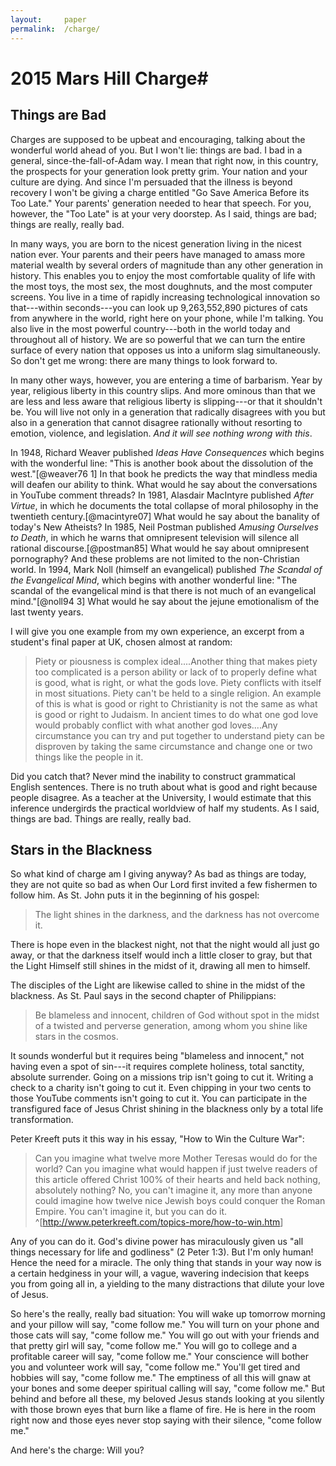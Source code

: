 ```yaml
---
layout:     paper
permalink:  /charge/
---
```


# 2015 Mars Hill Charge#

## Things are Bad ##

Charges are supposed to be upbeat and encouraging, talking about the wonderful world ahead of you.  But I won't lie: things are bad.  I bad in a general, since-the-fall-of-Adam way.  I mean that right now, in this country, the prospects for your generation look pretty grim.  Your nation and your culture are dying.  And since I'm persuaded that the illness is beyond recovery I won't be giving a charge entitled "Go Save America Before its Too Late."  Your parents' generation needed to hear that speech.  For you, however, the "Too Late" is at your very doorstep.  As I said, things are bad; things are really, really bad.

In many ways, you are born to the nicest generation living in the nicest nation ever.  Your parents and their peers have managed to amass more material wealth by several orders of magnitude than any other generation in history.  This enables you to enjoy the most comfortable quality of life with the most toys, the most sex, the most doughnuts, and the most computer screens.  You live in a time of rapidly increasing technological innovation so that---within seconds---you can look up 9,263,552,890 pictures of cats from anywhere in the world, right here on your phone, while I'm talking.  You also live in the most powerful country---both in the world today and throughout all of history.  We are so powerful that we can turn the entire surface of every nation that opposes us into a uniform slag simultaneously.  So don't get me wrong: there are many things to look forward to.

In many other ways, however, you are entering a time of barbarism.  Year by year, religious liberty in this country slips.  And more ominous than that we are less and less aware that religious liberty is slipping---or that it shouldn't be.  You will live not only in a generation that radically disagrees with you but also in a generation that cannot disagree rationally without resorting to emotion, violence, and legislation.  *And it will see nothing wrong with this*.

In 1948, Richard Weaver published *Ideas Have Consequences* which begins with the wonderful line: "This is another book about the dissolution of the west."[@weaver76 1]  In that book he predicts the way that mindless media will deafen our ability to think.  What would he say about the  conversations in YouTube comment threads?  In 1981, Alasdair MacIntyre published *After Virtue*, in which he documents the total collapse of moral philosophy in the twentieth century.[@macintyre07]  What would he say about the banality of today's New Atheists?  In 1985, Neil Postman published *Amusing Ourselves to Death*, in which he warns that omnipresent television will silence all rational discourse.[@postman85]  What would he say about omnipresent pornography?  And these problems are not limited to the non-Christian world.  In 1994, Mark Noll (himself an evangelical) published *The Scandal of the Evangelical Mind*, which begins with another wonderful line: "The scandal of the evangelical mind is that there is not much of an evangelical mind."[@noll94 3]  What would he say about the jejune emotionalism of the last twenty years.

I will give you one example from my own experience, an excerpt from a student's final paper at UK, chosen almost at random:

> Piety or piousness is complex ideal....Another thing that makes
> piety too complicated is a person ability or lack of to properly
> define what is good, what is right, or what the gods love. Piety
> conflicts with itself in most situations. Piety can't be held to
> a single religion. An example of this is what is good or right to
> Christianity is not the same as what is good or right to Judaism.
> In ancient times to do what one god love would probably conflict
> with what another god loves....Any circumstance you can try and
> put together to understand piety can be disproven by taking the
> same circumstance and change one or two things like the people in
> it.

Did you catch that?  Never mind the inability to construct grammatical English sentences.  There is no truth about what is good and right because people disagree.  As a teacher at the University, I would estimate that this inference undergirds the practical worldview of half my students.  As I said, things are bad.  Things are really, really bad.


## Stars in the Blackness ##

So what kind of charge am I giving anyway?  As bad as things are today, they are not quite so bad as when Our Lord first invited a few fishermen to follow him.  As St. John puts it in the beginning of his gospel:

> The light shines in the darkness, and the darkness has not
> overcome it.

There is hope even in the blackest night, not that the night would all just go away, or that the darkness itself would inch a little closer to gray, but that the Light Himself still shines in the midst of it, drawing all men to himself.

The disciples of the Light are likewise called to shine in the midst of the blackness.  As St. Paul says in the second chapter of Philippians:

> Be blameless and innocent, children of God without spot in
> the midst of a twisted and perverse generation, among whom you
> shine like stars in the cosmos.

It sounds wonderful but it requires being "blameless and innocent," not having even a spot of sin---it requires complete holiness, total sanctity, absolute surrender.  Going on a missions trip isn't going to cut it.  Writing a check to a charity isn't going to cut it.  Even chipping in your two cents to those YouTube comments isn't going to cut it.  You can participate in the transfigured face of Jesus Christ shining in the blackness only by a total life transformation.

Peter Kreeft puts it this way in his essay, "How to Win the Culture War":

> Can you imagine what twelve more Mother Teresas would do for
> the world? Can you imagine what would happen if just twelve
> readers of this article offered Christ 100% of their hearts and
> held back nothing, absolutely nothing?  No, you can't imagine
> it, any more than anyone could imagine how twelve nice Jewish
> boys could conquer the Roman Empire.  You can't imagine it, but
> you can do it.
> ^[<http://www.peterkreeft.com/topics-more/how-to-win.htm>]

Any of you can do it.  God's divine power has miraculously given us "all things necessary for life and godliness" (2 Peter 1:3).  But I'm only human!  Hence the need for a miracle.  The only thing that stands in your way now is a certain hedginess in your will, a vague, wavering indecision that keeps you from going all in, a yielding to the many distractions that dilute your love of Jesus.

So here's the really, really bad situation:  You will wake up tomorrow morning and your pillow will say, "come follow me."  You will turn on your phone and those cats will say, "come follow me."  You will go out with your friends and that pretty girl will say, "come follow me."  You will go to college and a profitable career will say, "come follow me."   Your conscience will bother you and volunteer work will say, "come follow me."  You'll get tired and hobbies will say, "come follow me."  The emptiness of all this will gnaw at your bones and some deeper spiritual calling will say, "come follow me."  But behind and before all these, my beloved Jesus stands looking at you silently with those brown eyes that burn like a flame of fire.  He is here in the room right now and those eyes never stop saying with their silence, "come follow me."

And here's the charge: Will you?




